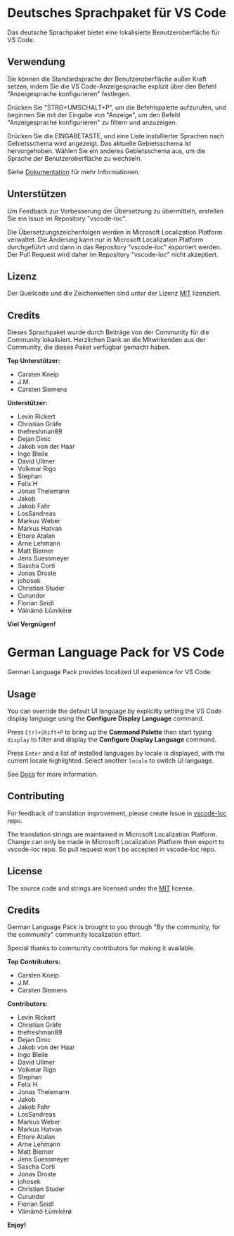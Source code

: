 # Deutsches Sprachpaket für VS Code

Das deutsche Sprachpaket bietet eine lokalisierte Benutzeroberfläche für VS
Code.

## Verwendung

Sie können die Standardsprache der Benutzeroberfläche außer Kraft setzen, indem
Sie die VS Code-Anzeigesprache explizit über den Befehl "Anzeigesprache
konfigurieren" festlegen.

Drücken Sie "STRG+UMSCHALT+P", um die Befehlspalette aufzurufen, und beginnen
Sie mit der Eingabe von "Anzeige", um den Befehl "Anzeigesprache konfigurieren"
zu filtern und anzuzeigen.

Drücken Sie die EINGABETASTE, und eine Liste installierter Sprachen nach
Gebietsschema wird angezeigt. Das aktuelle Gebietsschema ist hervorgehoben.
Wählen Sie ein anderes Gebietsschema aus, um die Sprache der Benutzeroberfläche
zu wechseln.

Siehe [Dokumentation](https://go.microsoft.com/fwlink/?LinkId=761051) für mehr
Informationen.

## Unterstützen

Um Feedback zur Verbesserung der Übersetzung zu übermitteln, erstellen Sie ein
Issue im Repository "vscode-loc".

Die Übersetzungszeichenfolgen werden in Microsoft Localization Platform
verwaltet. Die Änderung kann nur in Microsoft Localization Platform durchgeführt
und dann in das Repository "vscode-loc" exportiert werden. Der Pull Request wird
daher im Repository "vscode-loc" nicht akzeptiert.

## Lizenz

Der Quellcode und die Zeichenketten sind unter der Lizenz
[MIT](https://github.com/Microsoft/vscode-loc/blob/master/LICENSE.md)
lizenziert.

## Credits

Dieses Sprachpaket wurde durch Beiträge von der Community für die Community
lokalisiert. Herzlichen Dank an die Mitwirkenden aus der Community, die dieses
Paket verfügbar gemacht haben.

**Top Unterstützer:**

-   Carsten Kneip
-   J.M.
-   Carsten Siemens

**Unterstützer:**

-   Levin Rickert
-   Christian Gräfe
-   thefreshman89
-   Dejan Dinic
-   Jakob von der Haar
-   Ingo Bleile
-   David Ullmer
-   Volkmar Rigo
-   Stephan
-   Felix H
-   Jonas Thelemann
-   Jakob
-   Jakob Fahr
-   LosSandreas
-   Markus Weber
-   Markus Hatvan
-   Ettore Atalan
-   Arne Lehmann
-   Matt Bierner
-   Jens Suessmeyer
-   Sascha Corti
-   Jonas Droste
-   johosek
-   Christian Studer
-   Curundor
-   Florian Seidl
-   Väinämö Łūmikērø

**Viel Vergnügen!**

# German Language Pack for VS Code

German Language Pack provides localized UI experience for VS Code.

## Usage

You can override the default UI language by explicitly setting the VS Code
display language using the **Configure Display Language** command.

Press `Ctrl+Shift+P` to bring up the **Command Palette** then start typing
`display` to filter and display the **Configure Display Language** command.

Press `Enter` and a list of installed languages by locale is displayed, with the
current locale highlighted. Select another `locale` to switch UI language.

See [Docs](https://go.microsoft.com/fwlink/?LinkId=761051) for more information.

## Contributing

For feedback of translation improvement, please create Issue in
[vscode-loc](https://github.com/microsoft/vscode-loc) repo.

The translation strings are maintained in Microsoft Localization Platform.
Change can only be made in Microsoft Localization Platform then export to
vscode-loc repo. So pull request won't be accepted in vscode-loc repo.

## License

The source code and strings are licensed under the
[MIT](https://github.com/Microsoft/vscode-loc/blob/master/LICENSE.md) license.

## Credits

German Language Pack is brought to you through "By the community, for the
community" community localization effort.

Special thanks to community contributors for making it available.

**Top Contributors:**

-   Carsten Kneip
-   J.M.
-   Carsten Siemens

**Contributors:**

-   Levin Rickert
-   Christian Gräfe
-   thefreshman89
-   Dejan Dinic
-   Jakob von der Haar
-   Ingo Bleile
-   David Ullmer
-   Volkmar Rigo
-   Stephan
-   Felix H
-   Jonas Thelemann
-   Jakob
-   Jakob Fahr
-   LosSandreas
-   Markus Weber
-   Markus Hatvan
-   Ettore Atalan
-   Arne Lehmann
-   Matt Bierner
-   Jens Suessmeyer
-   Sascha Corti
-   Jonas Droste
-   johosek
-   Christian Studer
-   Curundor
-   Florian Seidl
-   Väinämö Łūmikērø

**Enjoy!**
